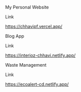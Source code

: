 My Personal Website 

Link

https://chhavipf.vercel.app/

Blog App

Link 

https://interioz-chhavi.netlify.app/

Waste Management

Link

https://ecoalert-cd.netlify.app/
